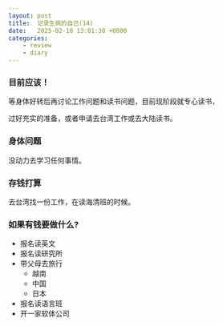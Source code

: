 ```yaml
---
layout: post
title:  记录生病的自己(14)
date:   2025-02-10 13:01:30 +0800
categories: 
    - review
    - diary
---
```


### 目前应该！

等身体好转后再讨论工作问题和读书问题，目前现阶段就专心读书，

过好充实的准备，或者申请去台湾工作或去大陆读书。

### 身体问题

没动力去学习任何事情。

### 存钱打算

去台湾找一份工作，在读海清班的时候。

### 如果有钱要做什么?

- 报名读英文
- 报名读研究所
- 带父母去旅行
    - 越南
    - 中国
    - 日本
- 报名读语言班
- 开一家软体公司